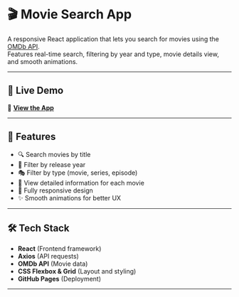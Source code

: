 # 🎬 Movie Search App

A responsive React application that lets you search for movies using the [OMDb API](https://www.omdbapi.com/).  
Features real-time search, filtering by year and type, movie details view, and smooth animations.

---

## 🚀 Live Demo
🔗 **[View the App](https://shrutikapatil9.github.io/moviesearch-app)**

---

## 📌 Features
- 🔍 Search movies by title
- 📅 Filter by release year
- 🎭 Filter by type (movie, series, episode)
- 📄 View detailed information for each movie
- 📱 Fully responsive design
- ✨ Smooth animations for better UX

---

## 🛠️ Tech Stack
- **React** (Frontend framework)
- **Axios** (API requests)
- **OMDb API** (Movie data)
- **CSS Flexbox & Grid** (Layout and styling)
- **GitHub Pages** (Deployment)

---


